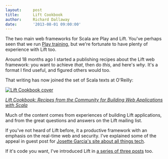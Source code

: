 ```yaml
---
layout:     post
title:      Lift Cookbook
author:     Richard Dallaway
date:       '2013-08-01 09:00:00'
---
```


The two main web frameworks for Scala are Play and Lift.  You've perhaps seen that we run [Play training](/training/courses/essential-play), but we're fortunate to have plenty of experience with Lift too.

Around 18 months ago I started a publishing recipes about the Lift web framework: you want to achieve _that_, then do _this_, and here's _why_.  It's a format I find useful, and figured others would too.

<!-- break -->

That writing has now joined the set of Scala texts at O'Reilly:

[![Lift Cookbook cover](http://akamaicovers.oreilly.com/images/0636920029151/cat.gif)](http://shop.oreilly.com/product/0636920029151.do)

_[Lift Cookbook: Recipes from the Community for Building Web Applications with Scala ](http://shop.oreilly.com/product/0636920029151.do)_

Much of the content comes from experiences of building Lift applications, and from the great questions and answers on the Lift mailing list.

If you've not heard of Lift before, it a productive framework with an emphasis on the real-time web and security. I've explained some of the appeal in guest post for [Josette Garcia's site about all things tech](http://www.josetteorama.com/lift-is-the-most-powerful-most-secure-web-framework-available-today-2/).

If it's code you want, I've introduced Lift in [a series of three posts](http://search.oreilly.com/?q=Lift&submit=&tmpl=programming) too.

